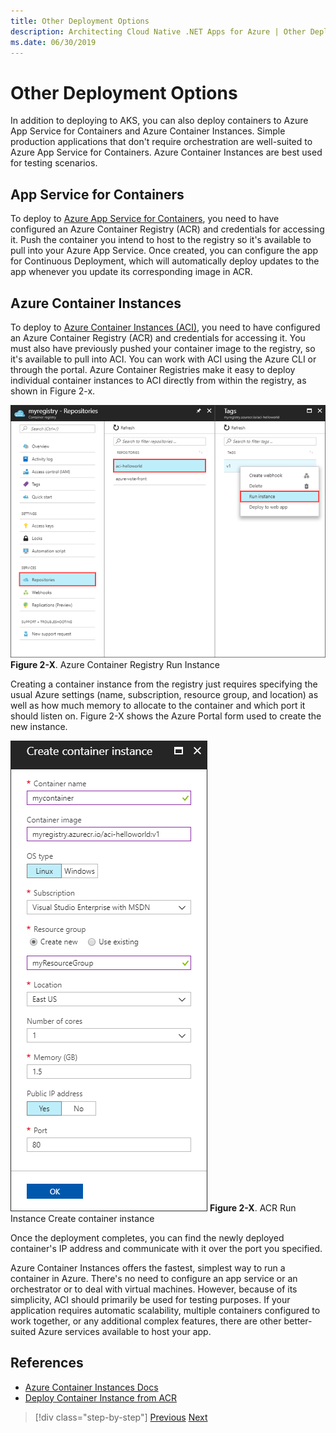 ```yaml
---
title: Other Deployment Options
description: Architecting Cloud Native .NET Apps for Azure | Other Deployment Options
ms.date: 06/30/2019
---
```

# Other Deployment Options

In addition to deploying to AKS, you can also deploy containers to Azure App Service for Containers and Azure Container Instances. Simple production applications that don't require orchestration are well-suited to Azure App Service for Containers. Azure Container Instances are best used for testing scenarios.

## App Service for Containers

To deploy to [Azure App Service for Containers](https://azure.microsoft.com/en-us/services/app-service/containers/), you need to have configured an Azure Container Registry (ACR) and credentials for accessing it. Push the container you intend to host to the registry so it's available to pull into your Azure App Service. Once created, you can configure the app for Continuous Deployment, which will automatically deploy updates to the app whenever you update its corresponding image in ACR.

## Azure Container Instances

To deploy to [Azure Container Instances (ACI)](https://docs.microsoft.com/azure/container-instances/), you need to have configured an Azure Container Registry (ACR) and credentials for accessing it. You must also have previously pushed your container image to the registry, so it's available to pull into ACI. You can work with ACI using the Azure CLI or through the portal. Azure Container Registries make it easy to deploy individual container instances to ACI directly from within the registry, as shown in Figure 2-x.

![Azure Container Registry Run Instance](./media/acr-runinstance-contextmenu.png)
**Figure 2-X**. Azure Container Registry Run Instance

Creating a container instance from the registry just requires specifying the usual Azure settings (name, subscription, resource group, and location) as well as how much memory to allocate to the container and which port it should listen on. Figure 2-X shows the Azure Portal form used to create the new instance.

![ACR Run Instance Create container instance](./media/acr-create-deeplink.png)
**Figure 2-X**. ACR Run Instance Create container instance

Once the deployment completes, you can find the newly deployed container's IP address and communicate with it over the port you specified.

Azure Container Instances offers the fastest, simplest way to run a container in Azure. There's no need to configure an app service or an orchestrator or to deal with virtual machines. However, because of its simplicity, ACI should primarily be used for testing purposes. If your application requires automatic scalability, multiple containers configured to work together, or any additional complex features, there are other better-suited Azure services available to host your app.

## References

- [Azure Container Instances Docs](https://docs.microsoft.com/azure/container-instances/)
- [Deploy Container Instance from ACR](https://docs.microsoft.com/azure/container-instances/container-instances-using-azure-container-registry#deploy-with-azure-portal)

>[!div class="step-by-step"]
>[Previous](deploy-containers-azure.md)
>[Next](implement-app.md) <!-- Next Chapter -->

